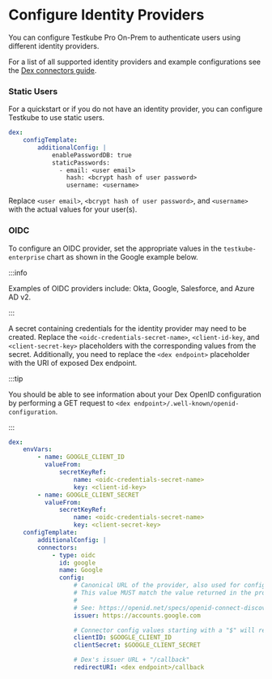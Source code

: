 # Configure Identity Providers

You can configure Testkube Pro On-Prem to authenticate users using different
identity providers.

For a list of all supported identity providers and example configurations
see the [Dex connectors guide](https://dexidp.io/docs/connectors/).

### Static Users

For a quickstart or if you do not have an identity provider, you can configure
Testkube to use static users.

```yaml
dex:
    configTemplate:
        additionalConfig: |
            enablePasswordDB: true
            staticPasswords:
              - email: <user email>
                hash: <bcrypt hash of user password>
                username: <username>
```

Replace `<user email>`, `<bcrypt hash of user password>`, and `<username>` with
the actual values for your user(s).

### OIDC

To configure an OIDC provider, set the appropriate values in the
`testkube-enterprise` chart as shown in the Google example below.

:::info

Examples of OIDC providers include: Okta, Google, Salesforce, and Azure AD v2.

:::

A secret containing credentials for the identity provider may need to be
created. Replace the `<oidc-credentials-secret-name>`, `<client-id-key`, and
`<client-secret-key>` placeholders with the corresponding values from the
secret. Additionally, you need to replace the `<dex endpoint>` placeholder with
the URI of exposed Dex endpoint.

:::tip

You should be able to see information about your Dex OpenID configuration by
performing a GET request to `<dex endpoint>/.well-known/openid-configuration`.

:::

```yaml
dex:
    envVars:
        - name: GOOGLE_CLIENT_ID
          valueFrom:
              secretKeyRef:
                  name: <oidc-credentials-secret-name>
                  key: <client-id-key>
        - name: GOOGLE_CLIENT_SECRET
          valueFrom:
              secretKeyRef:
                  name: <oidc-credentials-secret-name>
                  key: <client-secret-key>
    configTemplate:
        additionalConfig: |
        connectors:
            - type: oidc
              id: google
              name: Google
              config:
                  # Canonical URL of the provider, also used for configuration discovery.
                  # This value MUST match the value returned in the provider config discovery.
                  #
                  # See: https://openid.net/specs/openid-connect-discovery-1_0.html#ProviderConfig
                  issuer: https://accounts.google.com

                  # Connector config values starting with a "$" will read from the environment.
                  clientID: $GOOGLE_CLIENT_ID
                  clientSecret: $GOOGLE_CLIENT_SECRET

                  # Dex's issuer URL + "/callback"
                  redirectURI: <dex endpoint>/callback
```
